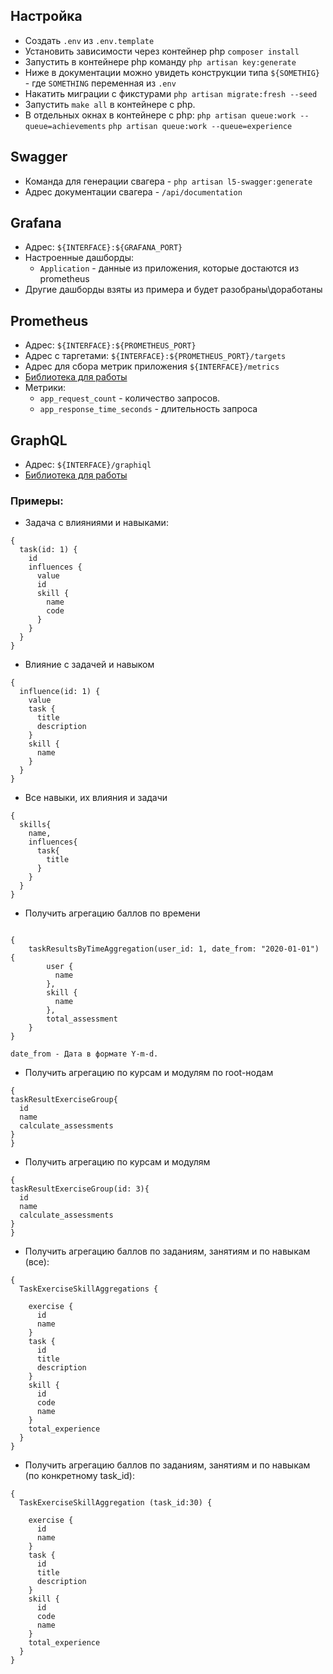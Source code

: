 ## Настройка

* Создать `.env` из `.env.template`
* Установить зависимости через контейнер php `composer install`
* Запустить в контейнере php команду `php artisan key:generate`
* Ниже в документации можно увидеть конструкции типа `${SOMETHIG}` - где `SOMETHING` переменная из `.env`
* Накатить миграции с фикстурами `php artisan migrate:fresh --seed`
* Запустить `make all` в контейнере с php.
* В отдельных окнах в контейнере с php:
  `php artisan queue:work --queue=achievements`
  `php artisan queue:work --queue=experience`

## Swagger

* Команда для генерации свагера - `php artisan l5-swagger:generate`
* Адрес документации свагера - `/api/documentation`

## Grafana

* Адрес: `${INTERFACE}:${GRAFANA_PORT}`
* Настроенные дашборды:
    * `Application` - данные из приложения, которые достаются из prometheus
* Другие дашборды взяты из примера и будет разобраны\доработаны

## Prometheus

* Адрес: `${INTERFACE}:${PROMETHEUS_PORT}`
* Адрес с таргетами: `${INTERFACE}:${PROMETHEUS_PORT}/targets`
* Адрес для сбора метрик приложения `${INTERFACE}/metrics`
* [Библиотека для работы](https://github.com/Superbalist/laravel-prometheus-exporter)
* Метрики:
    * `app_request_count` - количество запросов.
    * `app_response_time_seconds` - длительность запроса

## GraphQL

* Адрес: `${INTERFACE}/graphiql`
* [Библиотека для работы](https://github.com/rebing/graphql-laravel)

### Примеры:

* Задача с влияниями и навыками:

```
{
  task(id: 1) {
    id
    influences {
      value
      id
      skill {
        name
        code
      }
    }
  }
}

```

* Влияние с задачей и навыком

```
{
  influence(id: 1) {
    value
    task {
      title
      description
    }
    skill {
      name
    }
  }
}
```

* Все навыки, их влияния и задачи

```
{
  skills{
    name,
    influences{
      task{
        title
      }
    }
  }
}
```

* Получить агрегацию баллов по времени

```

{
    taskResultsByTimeAggregation(user_id: 1, date_from: "2020-01-01") {
        user {
          name
        },
        skill {
          name
        },
        total_assessment
    }
}

date_from - Дата в формате Y-m-d.

```

* Получить агрегацию по курсам и модулям по root-нодам

```
{
taskResultExerciseGroup{
  id
  name
  calculate_assessments
}
}
```

* Получить агрегацию по курсам и модулям

```
{
taskResultExerciseGroup(id: 3){
  id
  name
  calculate_assessments
}
}
```

* Получить агрегацию баллов по заданиям, занятиям и по навыкам (все):

```
{
  TaskExerciseSkillAggregations {
  
    exercise {
      id
      name
    }
    task {
      id
      title
      description
    }
    skill {
	  id
      code
      name
    }
    total_experience
  }
}

```

* Получить агрегацию баллов по заданиям, занятиям и по навыкам (по конкретному task_id):

```
{
  TaskExerciseSkillAggregation (task_id:30) {
  
    exercise {
      id
      name
    }
    task {
      id
      title
      description
    }
    skill {
	  id
      code
      name
    }
    total_experience
  }
}

```
